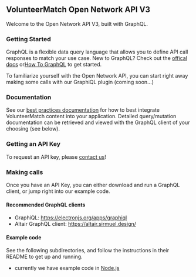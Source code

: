 ## VolunteerMatch Open Network API V3
Welcome to the Open Network API V3, built with GraphQL. 

### Getting Started
GraphQL is a flexible data query language that allows you to define API call responses to match your use case. New to GraphQL? Check out the [offical docs](http://graphql.org) or[How To GraphQL](https://www.howtographql.com) to get started.

To familiarize yourself with the Open Network API, you can start right away making some calls with our GraphiQL plugin (coming soon...)

### Documentation
See our [best practices documentation](https://media.volunteermatch.org/docs/api/OpenNetworkAPIv3BestPractices.pdf) for how to best integrate VolunteerMatch content into your application. Detailed query/mutation documentation can be retrieved and viewed with the GraphQL client of your choosing (see below).

### Getting an API Key
To request an API key, please [contact us](https://solutions.volunteermatch.org/solutions/api)!

### Making calls
Once you have an API Key, you can either download and run a GraphQL client, or jump right into our example code.

#### Recommended GraphQL clients
* GraphiQL: https://electronjs.org/apps/graphiql
* Altair GraphQL client: https://altair.sirmuel.design/

#### Example code
See the following subdirectories, and follow the instructions in their README to get up and running.
* currently we have example code in [Node.js](https://github.com/volunteermatch/vm-contrib/edit/master/graphql/nodejs/)
